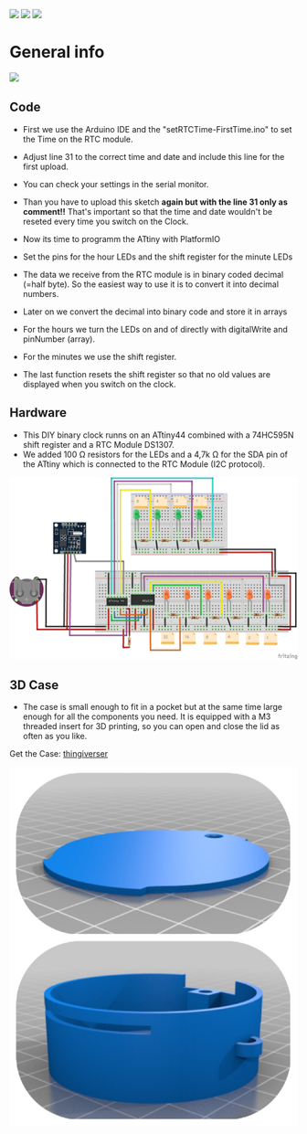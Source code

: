 <img src="https://img.shields.io/badge/-ATtiny%20Project-blue.svg?&amp;style=flat-square&amp" style="max-width: 100%;"> <img src="https://img.shields.io/badge/-PlattformIO-orange.svg?&amp;style=flat-square&amp" style="max-width: 100%;"> <img src="https://img.shields.io/badge/-Arduino%20IDE-%2300979D.svg?&amp;style=flat-square&amp;logo=arduino&amp;logoColor=white" style="max-width: 100%;">


# General info
[![](https://yt-embed.live/embed?v=dzWNCmG-Q2c)](http://www.youtube.com/watch?v=dzWNCmG-Q2c "DIY Binary Clock")

## Code
- First we use the Arduino IDE and the "setRTCTime-FirstTime.ino" to set the Time on the RTC module.
- Adjust line 31 to the correct time and date and include this line for the first upload. 
- You can check your settings in the serial monitor.
- Than you have to upload this sketch **again but with the line 31 only as comment!!** That's important so that the time and date wouldn't be reseted every time you switch on the Clock.
 
- Now its time to programm the ATtiny with PlatformIO
- Set the pins for the hour LEDs and the shift register for the minute LEDs
- The data we receive from the RTC module is in binary coded decimal (=half byte). So the easiest way to use it is to convert it into decimal numbers.
- Later on we convert the decimal into binary code and store it in arrays
- For the hours we turn the LEDs on and of directly with digitalWrite and pinNumber (array).
- For the minutes we use the shift register.
- The last function resets the shift register so that no old values are displayed when you switch on the clock.


## Hardware
- This DIY binary clock runns on an ATtiny44 combined with a 74HC595N shift register and a RTC Module DS1307.
- We added 100 Ω resistors for the LEDs and a 4,7k Ω for the SDA pin of the ATtiny which is connected to the RTC Module (I2C protocol).

![Verdrahtung](https://github.com/pixelEDI/attiny_binaryclock/blob/main/binaryClockWithShiftRegister_wiring.jpg)


## 3D Case
- The case is small enough to fit in a pocket but at the same time large enough for all the components you need. It is equipped with a M3 threaded insert for 3D printing, so you can open and close the lid as often as you like.

Get the Case:  [thingiverser](https://www.thingiverse.com/thing:5430313)

![Case](https://github.com/pixelEDI/attiny_binaryclock/blob/main/BinaryClock3D.jpg)
